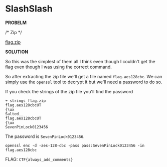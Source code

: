 # SlashSlash

__PROBELM__

/* Zip */

[flag.zip](flag.zip/)

__SOLUTION__

So this was the simplest of them all I think even though I couldn't get the flag even though I was using the correct command.

So after extracting the zip file we'll get a file named `flag.aes128cbc`. We can simply use the `openssl` tool to decrypt it but we'll need a password to do so.

If you check the strings of the zip file you'll find the password

```
➜ strings flag.zip
flag.aes128cbcUT
{\ux
Salted__
flag.aes128cbcUT
{\ux
SevenPinLock0123456
```

The password is `SevenPinLock0123456`.

```
openssl enc -d -aes-128-cbc -pass pass:SevenPinLock0123456 -in flag.aes128cbc
```

FLAG: `CTF{always_add_comments}`
